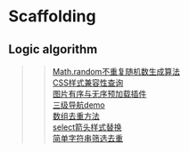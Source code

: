 Scaffolding
===
Logic algorithm
---

>> [Math.random不重复随机数生成算法](https://github.com/ben1205/Scaffolding/edit/master/Math_random.html "Math_random.html")<br/>
>> [CSS样式兼容性查询](https://caniuse.com)<br/>
>> [图片有序与无序预加载插件](https://github.com/ben1205/Scaffolding/edit/master/preload.js)<br/>
>> [三级导航demo](https://github.com/ben1205/Scaffolding/edit/master/threeNav.html)<br/>
>> [数组去重方法](https://github.com/ben1205/Scaffolding/edit/master/array.js)<br/>
>> [select箭头样式替换](https://github.com/ben1205/Scaffolding/edit/master/select.css)<br/>
>> [简单字符串筛选去重](https://github.com/ben1205/Scaffolding/edit/master/duplicateRemoval.js)<br/>
